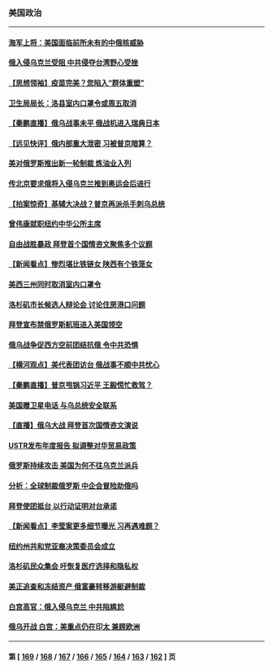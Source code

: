 ### 美国政治
---
#### [海军上将：美国面临前所未有的中俄核威胁](../../pages/ncid1078159/n13617568.md) 
#### [俄入侵乌克兰受阻 中共侵夺台湾野心受挫](../../pages/ncid1078159/n13617309.md) 
#### [【思想领袖】疫苗完美？您陷入“群体重塑”](../../pages/ncid1078159/n13599774.md) 
#### [卫生局局长：洛县室内口罩令或周五取消](../../pages/ncid1078159/n13617644.md) 
#### [【秦鹏直播】俄乌战事未平 俄战机进入瑞典日本](../../pages/ncid1078159/n13617338.md) 
#### [【远见快评】俄内部重大泄密 习被普京暗算？](../../pages/ncid1078159/n13617286.md) 
#### [美对俄罗斯推出新一轮制裁 炼油业入列](../../pages/ncid1078159/n13617083.md) 
#### [传北京要求俄将入侵乌克兰推到奥运会后进行](../../pages/ncid1078159/n13617156.md) 
#### [【拍案惊奇】基辅大决战？普京再派杀手刺乌总统](../../pages/ncid1078159/n13616660.md) 
#### [曾伟康就职纽约中华公所主席](../../pages/ncid1078159/n13615478.md) 
#### [自由战胜暴政 拜登首个国情咨文聚焦多个议题](../../pages/ncid1078159/n13615070.md) 
#### [【新闻看点】惨烈堪比铁链女 陕西有个铁笼女](../../pages/ncid1078159/n13614701.md) 
#### [美西三州同时取消室内口罩令](../../pages/ncid1078159/n13615286.md) 
#### [洛杉矶市长候选人辩论会 讨论住房港口问题](../../pages/ncid1078159/n13615196.md) 
#### [拜登宣布禁俄罗斯航班进入美国领空](../../pages/ncid1078159/n13615021.md) 
#### [俄乌战争促西方空前团结抗俄 令中共恐惧](../../pages/ncid1078159/n13614836.md) 
#### [【横河观点】美代表团访台 俄战事不顺中共忧心](../../pages/ncid1078159/n13614839.md) 
#### [【秦鹏直播】普京甩锅习近平 王毅慌忙救驾？](../../pages/ncid1078159/n13614791.md) 
#### [美国赠卫星电话 与乌总统安全联系](../../pages/ncid1078159/n13614552.md) 
#### [【直播】俄乌大战 拜登首次国情咨文演说](../../pages/ncid1078159/n13614595.md) 
#### [USTR发布年度报告 拟调整对华贸易政策](../../pages/ncid1078159/n13614438.md) 
#### [俄罗斯持续攻击 美国为何不往乌克兰派兵](../../pages/ncid1078159/n13614418.md) 
#### [分析：全球制裁俄罗斯 中企会冒险助俄吗](../../pages/ncid1078159/n13614307.md) 
#### [拜登使团抵台 以行动证明对台承诺](../../pages/ncid1078159/n13614040.md) 
#### [【新闻看点】李莹案更多细节曝光 习再遇难题？](../../pages/ncid1078159/n13611754.md) 
#### [纽约州共和党亚裔决策委员会成立](../../pages/ncid1078159/n13613059.md) 
#### [洛杉矶民众集会 吁恢复医疗选择和隐私权](../../pages/ncid1078159/n13612938.md) 
#### [美正追查和冻结资产 俄富豪转移游艇避制裁](../../pages/ncid1078159/n13612193.md) 
#### [白宫高官：俄入侵乌克兰 中共陷尴尬](../../pages/ncid1078159/n13612485.md) 
#### [俄乌开战 白宫：美重点仍在印太 兼顾欧洲](../../pages/ncid1078159/n13612133.md) 

---
#### 第 [ [169](./169.md) / [168](./168.md) / [167](./167.md) / [166](./166.md) / [165](./165.md) / [164](./164.md) / [163](./163.md) / [162](./162.md) ] 页
